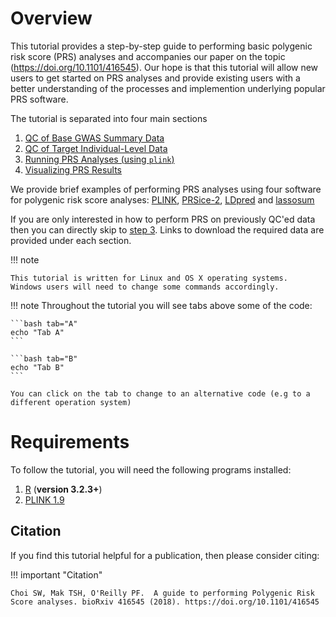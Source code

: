 # Overview 
This tutorial provides a step-by-step guide to performing basic polygenic risk score (PRS) analyses and accompanies our paper on the topic (https://doi.org/10.1101/416545). Our hope is that this tutorial will allow new users to get started on PRS analyses and provide existing users with a better understanding of the processes and implemention underlying popular PRS software.

The tutorial is separated into four main sections

1. [QC of Base GWAS Summary Data](base.md)
2. [QC of Target Individual-Level Data](target.md)
3. [Running PRS Analyses (using `plink`)](plink.md)
4. [Visualizing PRS Results](plink_visual.md)

We provide brief examples of performing PRS analyses using four software for polygenic risk score analyses: [PLINK](plink.md), [PRSice-2](prsice.md), [LDpred](ldpred.md) and [lassosum](lassosum.md)

If you are only interested in how to perform PRS on previously QC'ed data then you can directly skip to [step 3](plink.md). Links to download the required data are provided under each section.

!!! note

    This tutorial is written for Linux and OS X operating systems. 
    Windows users will need to change some commands accordingly.

!!! note
    Throughout the tutorial you will see tabs above some of the code:

    ```bash tab="A"
    echo "Tab A"
    ```

    ```bash tab="B"
    echo "Tab B"
    ```

    You can click on the tab to change to an alternative code (e.g to a different operation system)

# Requirements
To follow the tutorial, you will need the following programs installed:

1. [R](https://www.r-project.org/) (**version 3.2.3+**)
2. [PLINK 1.9](https://www.cog-genomics.org/plink2)

## Citation
If you find this tutorial helpful for a publication, then please consider citing:

!!! important "Citation"

    Choi SW, Mak TSH, O'Reilly PF.  A guide to performing Polygenic Risk Score analyses. bioRxiv 416545 (2018). https://doi.org/10.1101/416545

